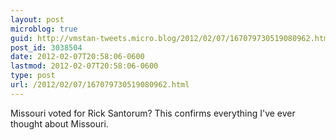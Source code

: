 ```yaml
---
layout: post
microblog: true
guid: http://vmstan-tweets.micro.blog/2012/02/07/167079730519080962.html
post_id: 3038504
date: 2012-02-07T20:58:06-0600
lastmod: 2012-02-07T20:58:06-0600
type: post
url: /2012/02/07/167079730519080962.html
---
```

Missouri voted for Rick Santorum? This confirms everything I've ever thought about Missouri.
